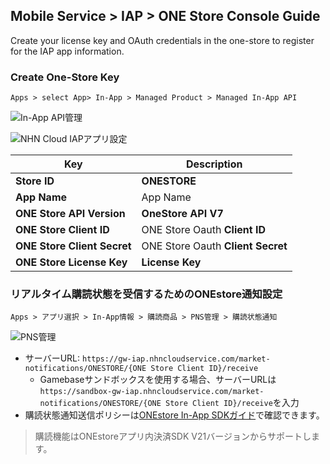 ## Mobile Service > IAP > ONE Store Console Guide

Create your license key and OAuth credentials in the one-store to register for the IAP app information.

### Create One-Store Key
```
Apps > select App> In-App > Managed Product > Managed In-App API
```

![In-App API管理](https://kr1-api-object-storage.nhncloudservice.com/v1/AUTH_2acdfabf4efe4efc8a04c00b348110c9/cdn_origin/prod_iap/console_onestore/onestore_console_01.png)

![NHN Cloud IAPアプリ設定](https://kr1-api-object-storage.nhncloudservice.com/v1/AUTH_2acdfabf4efe4efc8a04c00b348110c9/cdn_origin/prod_iap/console_onestore/onestore_iap_console_01.png)

| Key                     | Description                       |
|-------------------------|-----------------------------------|
| **Store ID**              | **ONESTORE**                      |
| **App Name**                | App Name                          |
| **ONE Store API Version**     | **OneStore API V7**             |
| **ONE Store Client ID**     | ONE Store Oauth **Client ID**           |
| **ONE Store Client Secret** | ONE Store Oauth **Client Secret** |
| **ONE Store License Key**   | **License Key**   |


### リアルタイム購読状態を受信するためのONEstore通知設定

```
Apps > アプリ選択 > In-App情報 > 購読商品 > PNS管理 > 購読状態通知
```

![PNS管理](https://kr1-api-object-storage.nhncloudservice.com/v1/AUTH_2acdfabf4efe4efc8a04c00b348110c9/cdn_origin/prod_iap/console_onestore/onestore_console_02.png)

- サーバーURL: `https://gw-iap.nhncloudservice.com/market-notifications/ONESTORE/{ONE Store Client ID}/receive`
    - Gamebaseサンドボックスを使用する場合、サーバーURLは`https://sandbox-gw-iap.nhncloudservice.com/market-notifications/ONESTORE/{ONE Store Client ID}/receive`を入力
- 購読状態通知送信ポリシーは[ONEstore In-App SDKガイド](https://onestore-dev.gitbook.io/dev/tools/tools/v21/07.-pns-push-notification-service)で確認できます。

> 購読機能はONEstoreアプリ内決済SDK V21バージョンからサポートします。 
